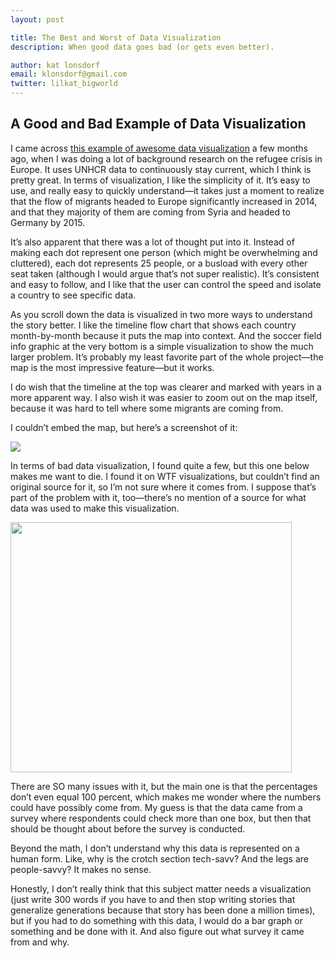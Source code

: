 ```yaml
---
layout: post

title: The Best and Worst of Data Visualization
description: When good data goes bad (or gets even better).

author: kat lonsdorf
email: klonsdorf@gmail.com
twitter: lilkat_bigworld
---
```

## A Good and Bad Example of Data Visualization

I came across <a href=" http://www.lucify.com/the-flow-towards-europe/">this example of awesome data visualization</a> a few months ago, when I was doing a lot of background research on the refugee crisis in Europe.  It uses UNHCR data to continuously stay current, which I think is pretty great.  In terms of visualization, I like the simplicity of it.  It’s easy to use, and really easy to quickly understand—it takes just a moment to realize that the flow of migrants headed to Europe significantly increased in 2014, and that they majority of them are coming from Syria and headed to Germany by 2015.

It’s also apparent that there was a lot of thought put into it. Instead of making each dot represent one person (which might be overwhelming and cluttered), each dot represents 25 people, or a busload with every other seat taken (although I would argue that’s not super realistic).  It’s consistent and easy to follow, and I like that the user can control the speed and isolate a country to see specific data.

As you scroll down the data is visualized in two more ways to understand the story better.  I like the timeline flow chart that shows each country month-by-month because it puts the map into context.  And the soccer field info graphic at the very bottom is a simple visualization to show the much larger problem.   It’s probably my least favorite part of the whole project—the map is the most impressive feature—but it works.

I do wish that the timeline at the top was clearer and marked with years in a more apparent way.  I also wish it was easier to zoom out on the map itself, because it was hard to tell where some migrants are coming from.  

I couldn’t embed the map, but here’s a screenshot of it:

<img src="https://github.com/katlonsdorf/katlonsdorf.github.io/blob/master/public/Good_Data_Example.jpg?raw=true">

In terms of bad data visualization, I found quite a few, but this one below makes me want to die.  I found it on WTF visualizations, but couldn’t find an original source for it, so I’m not sure where it comes from.  I suppose that’s part of the problem with it, too—there’s no mention of a source for what data was used to make this visualization.

<img src="https://github.com/katlonsdorf/katlonsdorf.github.io/blob/master/public/Bad_Data_Example.jpg?raw=true" width=450 height=400>

There are SO many issues with it, but the main one is that the percentages don’t even equal 100 percent, which makes me wonder where the numbers could have possibly come from.  My guess is that the data came from a survey where respondents could check more than one box, but then that should be thought about before the survey is conducted.

Beyond the math, I don’t understand why this data is represented on a human form.  Like, why is the crotch section tech-savv?  And the legs are people-savvy?  It makes no sense.  

Honestly, I don’t really think that this subject matter needs a visualization (just write 300 words if you have to and then stop writing stories that generalize generations because that story has been done a million times), but if you had to do something with this data, I would do a bar graph or something and be done with it.  And also figure out what survey it came from and why.
